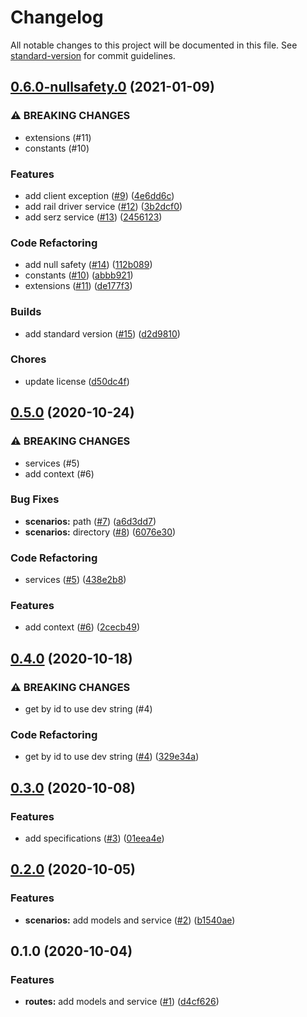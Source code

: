 # Changelog

All notable changes to this project will be documented in this file. See [standard-version](https://github.com/conventional-changelog/standard-version) for commit guidelines.

## [0.6.0-nullsafety.0](https://github.com/tnc1997/dart-train-simulator-client/compare/v0.5.0...v0.6.0-nullsafety.0) (2021-01-09)


### ⚠ BREAKING CHANGES

* extensions (#11)
* constants (#10)

### Features

* add client exception ([#9](https://github.com/tnc1997/dart-train-simulator-client/issues/9)) ([4e6dd6c](https://github.com/tnc1997/dart-train-simulator-client/commit/4e6dd6ceca6abaca79af09336cbc6beb362703f0))
* add rail driver service ([#12](https://github.com/tnc1997/dart-train-simulator-client/issues/12)) ([3b2dcf0](https://github.com/tnc1997/dart-train-simulator-client/commit/3b2dcf02c944e140eb88595a169db948fc8bf4ea))
* add serz service ([#13](https://github.com/tnc1997/dart-train-simulator-client/issues/13)) ([2456123](https://github.com/tnc1997/dart-train-simulator-client/commit/24561230b13daee2d982345115b4d4cb6d0c6c43))


### Code Refactoring

* add null safety ([#14](https://github.com/tnc1997/dart-train-simulator-client/issues/14)) ([112b089](https://github.com/tnc1997/dart-train-simulator-client/commit/112b0896afc12be63e32beb17f2a8d2d8837b6ef))
* constants ([#10](https://github.com/tnc1997/dart-train-simulator-client/issues/10)) ([abbb921](https://github.com/tnc1997/dart-train-simulator-client/commit/abbb921ac486b9cc253ac25e5535abcaf597e4d2))
* extensions ([#11](https://github.com/tnc1997/dart-train-simulator-client/issues/11)) ([de177f3](https://github.com/tnc1997/dart-train-simulator-client/commit/de177f33fd06bb3aa7ad4b497f098c7b1da8b4da))


### Builds

* add standard version ([#15](https://github.com/tnc1997/dart-train-simulator-client/issues/15)) ([d2d9810](https://github.com/tnc1997/dart-train-simulator-client/commit/d2d9810272feaaa1c785c43419a1115411282bc8))


### Chores

* update license ([d50dc4f](https://github.com/tnc1997/dart-train-simulator-client/commit/d50dc4f8d2f115e45368c1c987c06a525b803f9a))

## [0.5.0](https://www.github.com/tnc1997/dart-train-simulator-client/compare/v0.4.0...v0.5.0) (2020-10-24)

### ⚠ BREAKING CHANGES

* services (#5)
* add context (#6)

### Bug Fixes

* **scenarios:** path ([#7](https://github.com/tnc1997/dart-train-simulator-client/issues/7)) ([a6d3dd7](https://github.com/tnc1997/dart-train-simulator-client/commit/a6d3dd743252caa9de3b3012bc442f44ab74171e))
* **scenarios:** directory ([#8](https://github.com/tnc1997/dart-train-simulator-client/issues/8)) ([6076e30](https://github.com/tnc1997/dart-train-simulator-client/commit/6076e30c5cc7b634bdbd671c3026cb36acc2f416))

### Code Refactoring

* services ([#5](https://github.com/tnc1997/dart-train-simulator-client/issues/5)) ([438e2b8](https://github.com/tnc1997/dart-train-simulator-client/commit/438e2b8f60209863002c9b29ed273bcd259423da))

### Features

* add context ([#6](https://github.com/tnc1997/dart-train-simulator-client/issues/6)) ([2cecb49](https://github.com/tnc1997/dart-train-simulator-client/commit/2cecb49136b411a86dfda87fe114d7f0bdb6bfcd))

## [0.4.0](https://www.github.com/tnc1997/dart-train-simulator-client/compare/v0.3.0...v0.4.0) (2020-10-18)

### ⚠ BREAKING CHANGES

* get by id to use dev string (#4)

### Code Refactoring

* get by id to use dev string ([#4](https://github.com/tnc1997/dart-train-simulator-client/issues/4)) ([329e34a](https://github.com/tnc1997/dart-train-simulator-client/commit/329e34aadf9354ba8dde3b167365ca1a68051be6))

## [0.3.0](https://www.github.com/tnc1997/dart-train-simulator-client/compare/v0.2.0...v0.3.0) (2020-10-08)

### Features

* add specifications ([#3](https://github.com/tnc1997/dart-train-simulator-client/issues/3)) ([01eea4e](https://github.com/tnc1997/dart-train-simulator-client/commit/01eea4ed2489fcf8f7ca62065c56b7eac9206c38))

## [0.2.0](https://www.github.com/tnc1997/dart-train-simulator-client/compare/v0.1.0...v0.2.0) (2020-10-05)

### Features

* **scenarios:** add models and service ([#2](https://github.com/tnc1997/dart-train-simulator-client/issues/2)) ([b1540ae](https://github.com/tnc1997/dart-train-simulator-client/commit/b1540ae370dd11c816aa8f807a741eba3c028af8))

## 0.1.0 (2020-10-04)

### Features

* **routes:** add models and service ([#1](https://github.com/tnc1997/dart-train-simulator-client/issues/1)) ([d4cf626](https://github.com/tnc1997/dart-train-simulator-client/commit/d4cf62633ae84a4e458397c04f08d6017ae9c433))
